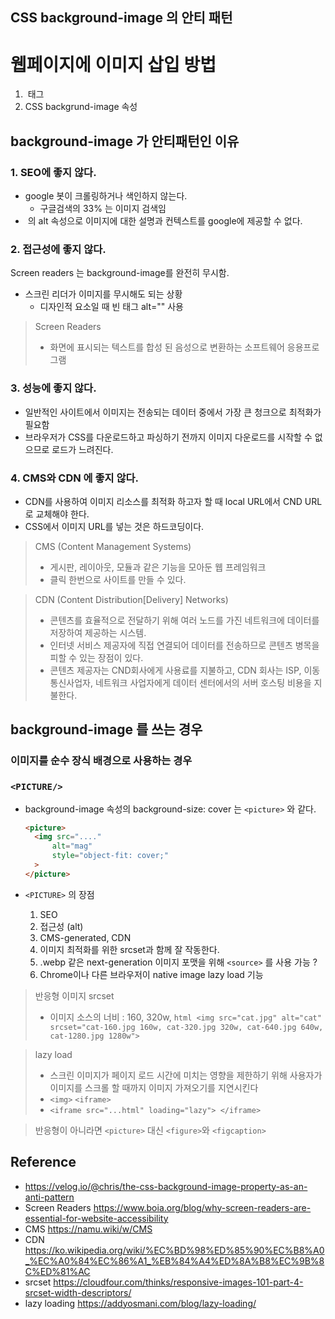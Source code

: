 CSS background-image 의 안티 패턴
--

# 웹페이지에 이미지 삽입 방법
1. <img> 태그
2. CSS backgrund-image 속성

## background-image 가 안티패턴인 이유
### 1. SEO에 좋지 않다.
* google 봇이 크롤링하거나 색인하지 않는다. 
    * 구글검색의 33% 는 이미지 검색임
* <img> 의 alt 속성으로 이미지에 대한 설명과 컨텍스트를 google에 제공할 수 없다.

### 2. 접근성에 좋지 않다.
Screen readers 는 background-image를 완전히 무시함.
* 스크린 리더가 이미지를 무시해도 되는 상황
    * 디자인적 요소일 때 빈 태그 alt="" 사용

> Screen Readers
> * 화면에 표시되는 텍스트를 합성 된 음성으로 변환하는 소프트웨어 응용프로그램

### 3. 성능에 좋지 않다.
* 일반적인 사이트에서 이미지는 전송되는 데이터 중에서 가장 큰 청크으로 최적화가 필요함
* 브라우저가 CSS를 다운로드하고 파싱하기 전까지 이미지 다운로드를 시작할 수 없으므로 로드가 느려진다. 

### 4. CMS와 CDN 에 좋지 않다.
* CDN를 사용하여 이미지 리소스를 최적화 하고자 할 때
local URL에서 CND URL로 교체해야 한다.
* CSS에서 이미지 URL를 넣는 것은 하드코딩이다.

> CMS (Content Management Systems)
> * 게시판, 레이아웃, 모듈과 같은 기능을 모아둔 웹 프레임워크
> * 클릭 한번으로 사이트를 만들 수 있다.

> CDN (Content Distribution[Delivery] Networks)
> * 콘텐츠를 효율적으로 전달하기 위해 여러 노드를 가진 네트워크에 데이터를 저장하여 제공하는 시스템.
> * 인터넷 서비스 제공자에 직접 연결되어 데이터를 전송하므로 콘텐츠 병목을 피할 수 있는 장점이 있다.
> * 콘텐츠 제공자는 CND회사에게 사용료를 지불하고, CDN 회사는 ISP, 이동통신사업자, 네트워크 사업자에게 데이터 센터에서의 서버 호스팅 비용을 지불한다.

## background-image 를 쓰는 경우
### 이미지를 순수 장식 배경으로 사용하는 경우
### `<PICTURE/>`
* background-image 속성의  background-size: cover 는 `<picture>` 와 같다.
    ```html
  <picture> 
      <img src="...."
          alt="mag"
          style="object-fit: cover;"
      >
  </picture>
  ```
  
* `<PICTURE>` 의 장점
    1. SEO
    1. 접근성 (alt)
    1. CMS-generated, CDN
    1. 이미지 최적화를 위한 srcset과 함께 잘 작동한다.
    1. .webp 같은 next-generation 이미지 포맷을 위해 `<source>` 를 사용 가능 ? 
    1. Chrome이나 다른 브라우저이 native image lazy load 기능 


> 반응형 이미지 srcset
> * 이미지 소스의 너비 : 160, 320w, 
    ```html
    <img src="cat.jpg" alt="cat" 
      srcset="cat-160.jpg 160w, cat-320.jpg 320w, cat-640.jpg 640w, cat-1280.jpg 1280w">
    ```  

> lazy load 
> * 스크린 이미지가 페이지 로드 시간에 미치는 영향을 제한하기 위해 사용자가 이미지를 스크롤 할 때까지 이미지 가져오기를 지연시킨다 
> * `<img>` `<iframe>`
> * `<iframe src="...html" loading="lazy"> </iframe>`

> 반응형이 아니라면 `<picture>` 대신 `<figure>`와 `<figcaption>` 


Reference
--
* https://velog.io/@chris/the-css-background-image-property-as-an-anti-pattern 
* Screen Readers https://www.boia.org/blog/why-screen-readers-are-essential-for-website-accessibility
* CMS https://namu.wiki/w/CMS
* CDN https://ko.wikipedia.org/wiki/%EC%BD%98%ED%85%90%EC%B8%A0_%EC%A0%84%EC%86%A1_%EB%84%A4%ED%8A%B8%EC%9B%8C%ED%81%AC
* srcset https://cloudfour.com/thinks/responsive-images-101-part-4-srcset-width-descriptors/
* lazy loading https://addyosmani.com/blog/lazy-loading/